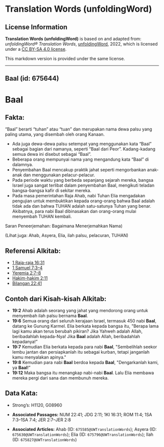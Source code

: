 # Translation Words (unfoldingWord)

## License Information

**Translation Words (unfoldingWord)** is based on and adapted from: _unfoldingWord® Translation Words_, [unfoldingWord](https://unfoldingword.org/utw), 2022, which is licensed under a [CC BY-SA 4.0 license](https://creativecommons.org/licenses/by-sa/4.0/legalcode.en).

This markdown version is provided under the same license.



--------------------------------

## Baal (id: 675644)

Baal
====

Fakta:
------

“Baal” berarti “tuhan” atau “tuan” dan merupakan nama dewa palsu yang paling utama, yang disembah oleh orang Kanaan.

* Ada juga dewa\-dewa palsu setempat yang menggunakan kata “Baal” sebagai bagian dari namanya, seperti “Baal dari Peor”. Kadang\-kadang semua dewa ini disebut sebagai “Baal”.
* Beberapa orang mempunyai nama yang mengandung kata “Baal” di dalamnya.
* Penyembahan Baal mencakup praktik jahat seperti mengorbankan anak\-anak dan menggunakan pelacur\-pelacur.
* Pada periode waktu yang berbeda sepanjang sejarah mereka, bangsa Israel juga sangat terlibat dalam penyembahan Baal, mengikuti teladan bangsa\-bangsa kafir di sekitar mereka.
* Pada masa pemerintahan Raja Ahab, nabi Tuhan Elia mengadakan pengujian untuk membuktikan kepada orang\-orang bahwa Baal adalah tidak ada dan bahwa TUHAN adalah satu\-satunya Tuhan yang benar. Akibatnya, para nabi Baal dibinasakan dan orang\-orang mulai menyembah TUHAN kembali.

Saran Peneerjemahan: Bagaimana Menerjemahkan Nama)

(Lihat juga: Ahab, Asyera, Elia, ilah palsu, pelacuran, TUHAN)

Referensi Alkitab:
------------------

* [1 Raja\-raja 16:31](https://ref.ly/1Kgs0:0)
* [1 Samuel 7:3–4](https://ref.ly/1Sam0:0)
* [Yeremia 2:7–8](https://ref.ly/Jer2:7-Jer2:8)
* [Hakim\-hakim 2:11](https://ref.ly/Judg2:11)
* [Bilangan 22:41](https://ref.ly/Num22:41)

Contoh dari Kisah\-kisah Alkitab:
---------------------------------

* **19:2** Ahab adalah seorang yang jahat yang mendorong orang untuk menyembah ilah palsu bernama **Baal**.
* **19:6** Semua orang dari seluruh kerajaan Israel, termasuk 450 nabi **Baal**, datang ke Gunung Karmel. Elia berkata kepada bangsa itu, "Berapa lama lagi kamu akan terus berubah pikiran? Jika Yahweh adalah Allah, beribadahlah kepada\-Nya! Jika **Baal** adalah Allah, beribadahlah kepadanya!”
* **19:7** Kemudian Elia berkata kepada para nabi **Baal**, "Sembelihlah seekor lembu jantan dan persiapkanlah itu sebagai kurban, tetapi janganlah kamu menyalakan apinya."
* **19:8** Kemudian para nabi **Baal** berdoa kepada **Baal**, "Dengarkanlah kami, ya **Baal**!”
* **19:12** Maka bangsa itu menangkap nabi\-nabi **Baal**. Lalu Elia membawa mereka pergi dari sana dan membunuh mereka.

Data Kata:
----------

* Strong’s: H1120, G08960

* **Associated Passages:** NUM 22:41; JDG 2:11; 1KI 16:31; ROM 11:4; 1SA 7:3–1SA 7:4; JER 2:7–JER 2:8
* **Associated Articles:** Ahab (ID: `675585@UWTranslationWords`); Asyera (ID: `675630@UWTranslationWords`); Elia (ID: `675796@UWTranslationWords`); Ilah (ID: `675827@UWTranslationWords`)

